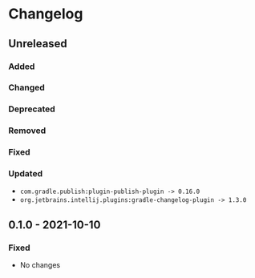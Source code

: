 # Changelog

## Unreleased

### Added

### Changed

### Deprecated

### Removed

### Fixed

### Updated

- `com.gradle.publish:plugin-publish-plugin -> 0.16.0`
- `org.jetbrains.intellij.plugins:gradle-changelog-plugin -> 1.3.0`

## 0.1.0 - 2021-10-10

### Fixed

- No changes
